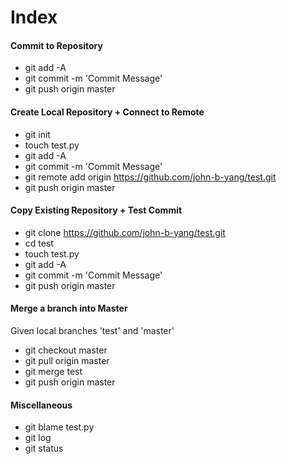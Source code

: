 # Index

#### Commit to Repository
* git add -A
* git commit -m 'Commit Message'
* git push origin master

#### Create Local Repository + Connect to Remote
* git init
* touch test.py
* git add -A
* git commit -m 'Commit Message'
* git remote add origin https://github.com/john-b-yang/test.git
* git push origin master

#### Copy Existing Repository + Test Commit
* git clone https://github.com/john-b-yang/test.git
* cd test
* touch test.py
* git add -A
* git commit -m 'Commit Message'
* git push origin master

#### Merge a branch into Master 
Given local branches 'test' and 'master'
* git checkout master
* git pull origin master
* git merge test
* git push origin master

#### Miscellaneous
* git blame test.py
* git log
* git status
